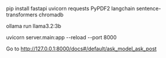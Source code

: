 pip install fastapi uvicorn requests PyPDF2 langchain sentence-transformers chromadb


ollama run llama3.2:3b


uvicorn server.main:app --reload --port 8000


Go to http://127.0.0.1:8000/docs#/default/ask_model_ask_post

